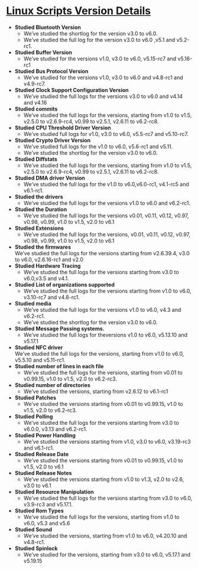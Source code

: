 <!-----

Yay, no errors, warnings, or alerts!

Conversion time: 0.41 seconds.


Using this Markdown file:

1. Paste this output into your source file.
2. See the notes and action items below regarding this conversion run.
3. Check the rendered output (headings, lists, code blocks, tables) for proper
   formatting and use a linkchecker before you publish this page.

Conversion notes:

* Docs to Markdown version 1.0β34
* Sun Apr 02 2023 08:06:49 GMT-0700 (PDT)
* Source doc: Script Details
* This is a partial selection. Check to make sure intra-doc links work.
----->



# <span style="text-decoration:underline;">Linux Scripts Version Details</span>



* **Studied Bluetooth Version**
    * We’ve studied the shortlog for the version v3.0 to v6.0.
    * We’ve studied the full log for the version v3.0 to v6.0 ,v5.1 and v5.2-rc1.
* **Studied Buffer Version**
    * We’ve studied for the versions v1.0, v3.0 to v6.0, v5.15-rc7 and v5.16-rc1
* **Studied Bus Protocol Version**
    * We’ve studied for the versions v1.0, v3.0 to v6.0 and v4.8-rc1 and v4.9-rc7.
* **Studied Clock Support Configuration Version**
    * We’ve studied the full logs for the versions v3.0 to v6.0 and v4.14 and v4.16
* **Studied commits**
    * We’ve studied the full logs for the versions, starting from v1.0 to v1.5, v2.5.0 to v2.6.9-rc4, v0.99 to v2.5.1, v2.6.11 to v6.2-rc8.
* **Studied CPU Threshold Driver Version**
    * We’ve studied  full logs for v1.0, v3.0  to v6.0, v5.5-rc7 and v5.10-rc7.
* **Studied Crypto Driver Version**
    * We’ve studied full logs for the v1.0 to v6.0, v5.6-rc1 and v5.11.
    * We’ve studied the shortlog for the version v3.0 to v6.0.
* **Studied Diffstats**
    * We’ve studied the   full logs for the versions, starting from v1.0 to v1.5, v2.5.0 to v2.6.9-rc4, v0.99 to v2.5.1, v2.6.11 to v6.2-rc8.
* **Studied DMA driver Version**
    * We’ve studied the  full logs for the v1.0 to v6.0,v6.0-rc1, v4.1-rc5 and v6.1-rc1.
* **Studied the drivers**
    * We’ve studied the  full logs for the versions  v1.0 to v6.0 and v6.2-rc1.
* **Studied the Duration**
    * We’ve studied the  full logs for the versions v0.01, v0.11, v0.12, v0.97, v0.98, v0.99, v1.0 to v1.5, v2.0 to v6.1
* **Studied Extensions**
    * We’ve studied the  full logs for the versions, v0.01, v0.11, v0.12, v0.97, v0.98, v0.99, v1.0 to v1.5, v2.0 to v6.1
* **Studied the firmwares** \
	We’ve studied the full logs for the versions starting from v2.6.39.4, v3.0 to v6.0, v2.6.16-rc1 and v2.0
* **Studied Hardware Tracing**
    * We’ve studied the full logs for the versions starting from v3.0 to v6.0,v3.5 and v4.1.
* **Studied List of organizations supported**
    * We’ve studied the full logs for the versions starting from v1.0 to v6.0, v3.10-rc7 and v4.8-rc1.
* **Studied media**
    * We’ve studied the full logs for the versions v1.0 to v6.0, v4.3 and v6.2-rc1.
    * We’ve studied the shortlog for the version v3.0 to v6.0.
* **Studied Message Passing systems.**
    * We’ve studied the full logs for theversions  v1.0 to v6.0, v5.13.10 and v5.17.1
* **Studied NFC driver** \
	We’ve studied the full logs for the versions, starting from v1.0  to v6.0, v5.5.10 and v5.11-rc1.
* **Studied number of lines in each file**
    * We’ve studied the full logs for the versions, starting from v0.01 to v0.99.15, v1.0 to v1.5, v2.0 to v6.2-rc3.
* **Studied number of directories**
    * We’ve studied the versions, starting from v2.6.12 to v6.1-rc1
* **Studied Patches**
    * We’ve studied the versions starting from v0.01 to v0.99.15, v1.0 to v1.5, v2.0 to v6.2-rc3.
* **Studied Polling**
    * We’ve studied the full logs for the versions starting from v3.0 to v6.0.0, v3.13 and v6.2-rc1.
* **Studied Power Handling**
    * We’ve studied the versions starting from v1.0,  v3.0 to v6.0, v3.19-rc3 and v6.1-rc1.
* **Studied Release Date**
    * We’ve studied the versions starting from v0.01 to v0.99.15, v1.0 to v1.5, v2.0 to v6.1
* **Studied Release Notes**
    * We’ve studied the versions starting from v1.0 to v1.3, v2.0 to v2.6, v3.0 to v6.1
* **Studied Resource Manipulation**
    * We’ve studied the full logs for the versions starting from v3.0 to v6.0, v3.9-rc3 and v5.17.1.
* **Studied Rom Types**
    * We’ve studied the full logs for the versions, starting from v1.0 to v6.0, v5.3 and v5.6
* **Studied Sound**
    * We’ve studied the versions, starting from v1.0 to v6.0, v4.20.10 and v4.8-rc1.
* **Studied Spinlock**
    * We’ve studied for the versions, starting from v3.0 to v6.0, v5.17.1 and v5.19.15